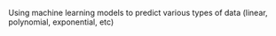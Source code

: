 Using machine learning models to predict various types of data (linear, polynomial, exponential, etc)